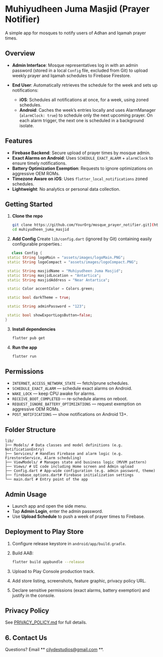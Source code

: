 # Muhiyudheen Juma Masjid (Prayer Notifier)

A simple app for mosques to notify users of Adhan and Iqamah prayer times.

## Overview

* **Admin Interface**: Mosque representatives log in with an admin password (stored in a local `Config` file, excluded from Git) to upload weekly prayer and Iqamah schedules to Firebase Firestore.
* **End User**: Automatically retrieves the schedule for the week and sets up notifications:

  * **iOS**: Schedules all notifications at once, for a week, using zoned schedules.
  * **Android**: Caches the week’s entries locally and uses AlarmManager (`alarmClock: true`) to schedule only the next upcoming prayer. On each alarm trigger, the next one is scheduled in a background isolate.

## Features

* **Firebase Backend**: Secure upload of prayer times by mosque admin.
* **Exact Alarms on Android**: Uses `SCHEDULE_EXACT_ALARM` + `alarmClock` to ensure timely notifications.
* **Battery Optimization Exemption**: Requests to ignore optimizations on aggressive OEM ROMs.
* **Timezone Aware on iOS**: Uses `flutter_local_notifications` zoned schedules.
* **Lightweight**: No analytics or personal data collection.

## Getting Started

1. **Clone the repo**

   ```bash
   git clone https://github.com/YourOrg/mosque_prayer_notifier.git](https://github.com/cilyde/Muhiyudheen_Juma_Masjid.git
   cd muhiyudheen_juma_masjid
   ```
2. **Add Config**
   Create `lib/config.dart` (ignored by Git) containing easily configurable properties.:
 ```dart
    class Config {
  static String logoMain = "assets/images/logoMain.PNG";
  static String logoCompact = "assets/images/logoCompact.PNG";

  static String masjidName = "Muhiyudheen Juma Masjid";
  static String masjidLocation = "Antartica";
  static String masjidAddress = "Near Antartica";

  static Color accentColor = Colors.green;

  static bool darkTheme = true;

  static String adminPassword = "123";

  static bool showExportLogsButton=false;
}
   ```

3. **Install dependencies**

   ```bash
   flutter pub get
   ```
   
4. **Run the app**

   ```bash
   flutter run
   ```

## Permissions

* `INTERNET`, `ACCESS_NETWORK_STATE` — fetch/prune schedules.
* `SCHEDULE_EXACT_ALARM` — schedule exact alarms on Android.
* `WAKE_LOCK` — keep CPU awake for alarms.
* `RECEIVE_BOOT_COMPLETED` — re-schedule alarms on reboot.
* `REQUEST_IGNORE_BATTERY_OPTIMIZATIONS` — request exemption on aggressive OEM ROMs.
* `POST_NOTIFICATIONS` — show notifications on Android 13+.

## Folder Structure

```
lib/
├── Models/ # Data classes and model definitions (e.g. NotificationEntry)
├── Services/ # Handles Firebase and alarm logic (e.g. FirestoreService, Alarm scheduling)
├── ViewModels/ # Manages state and business logic (MVVM pattern)
├── Views/ # UI code including Home screen and Admin upload
├── Config.dart # App-wide configuration (e.g. admin password, theme)
├── firebase_options.dart# Firebase initialization settings
└── main.dart # Entry point of the app
```

## Admin Usage

* Launch app and open the side menu.
* Tap **Admin Login**, enter the admin password.
* Use **Upload Schedule** to push a week of prayer times to Firebase.

## Deployment to Play Store

1. Configure release keystore in `android/app/build.gradle`.
2. Build AAB:

   ```bash
   flutter build appbundle --release
   ```
3. Upload to Play Console production track.
4. Add store listing, screenshots, feature graphic, privacy policy URL.
5. Declare sensitive permissions (exact alarms, battery exemption) and justify in the console.

## Privacy Policy

See [PRIVACY\_POLICY.md](PRIVACY_POLICY.md) for full details.


## 6. Contact Us

Questions? Email ** cilydestudios@gmail.com **.
